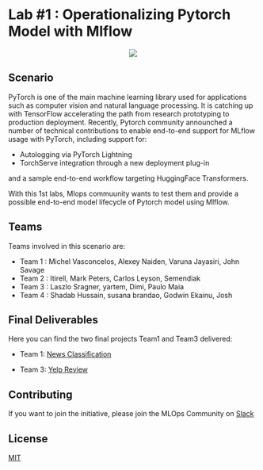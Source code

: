 # Lab #1 : Operationalizing Pytorch Model with Mlflow

<p align="center">
<img src="https://github.com/mlopscommunity/engineering.labs/raw/master/Lab1_Operationalizing_Pytorch_with_Mlflow/pytorch_mlflow.png">
</p>

## Scenario

PyTorch is one of the main machine learning library used for applications such as computer vision and natural language processing. 
It is catching up with TensorFlow accelerating the path from research prototyping to production deployment.
Recently, Pytorch community announched a number of technical contributions to enable end-to-end support for MLflow usage with PyTorch, 
including support for: 

- Autologging via PyTorch Lightning
- TorchServe integration through a new deployment plug-in

and a sample end-to-end workflow targeting HuggingFace Transformers.

With this 1st labs, Mlops commuunity wants to test them and provide a possible end-to-end model lifecycle of Pytorch model using Mlflow.

## Teams

Teams involved in this scenario are:

- Team 1 : Michel Vasconcelos, Alexey Naiden, Varuna Jayasiri, John Savage
- Team 2 : Itirell, Mark Peters, Carlos Leyson, Semendiak
- Team 3 : Laszlo Sragner, yartem, Dimi, Paulo Maia
- Team 4 : Shadab Hussain, susana brandao, Godwin Ekainu, Josh

## Final Deliverables

Here you can find the two final projects Team1 and Team3 delivered: 

- Team 1: [News Classification](https://github.com/mlops-labs-team1/engineering.labs)

- Team 3: [Yelp Review](https://github.com/dmangonakis/mlops-community-lab1-team3-yelp)


## Contributing
If you want to join the initiative, please join the MLOps Community on [Slack](https://mlops-community.slack.com/join/shared_invite)

## License
[MIT](https://choosealicense.com/licenses/mit/)
